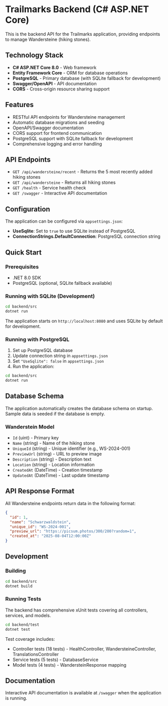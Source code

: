 # Trailmarks Backend (C# ASP.NET Core)

This is the backend API for the Trailmarks application, providing endpoints to manage Wandersteine (hiking stones).

## Technology Stack

- **C# ASP.NET Core 8.0** - Web framework
- **Entity Framework Core** - ORM for database operations
- **PostgreSQL** - Primary database (with SQLite fallback for development)
- **Swagger/OpenAPI** - API documentation
- **CORS** - Cross-origin resource sharing support

## Features

- RESTful API endpoints for Wandersteine management
- Automatic database migrations and seeding
- OpenAPI/Swagger documentation
- CORS support for frontend communication
- PostgreSQL support with SQLite fallback for development
- Comprehensive logging and error handling

## API Endpoints

- `GET /api/wandersteine/recent` - Returns the 5 most recently added hiking stones
- `GET /api/wandersteine` - Returns all hiking stones
- `GET /health` - Service health check
- `GET /swagger` - Interactive API documentation

## Configuration

The application can be configured via `appsettings.json`:

- **UseSqlite**: Set to `true` to use SQLite instead of PostgreSQL
- **ConnectionStrings.DefaultConnection**: PostgreSQL connection string

## Quick Start

### Prerequisites

- .NET 8.0 SDK
- PostgreSQL (optional, SQLite fallback available)

### Running with SQLite (Development)

```bash
cd backend/src
dotnet run
```

The application starts on `http://localhost:8080` and uses SQLite by default for development.

### Running with PostgreSQL

1. Set up PostgreSQL database
2. Update connection string in `appsettings.json`
3. Set `"UseSqlite": false` in `appsettings.json`
4. Run the application:

```bash
cd backend/src
dotnet run
```

## Database Schema

The application automatically creates the database schema on startup. Sample data is seeded if the database is empty.

### Wanderstein Model

- `Id` (uint) - Primary key
- `Name` (string) - Name of the hiking stone
- `UniqueId` (string) - Unique identifier (e.g., WS-2024-001)
- `PreviewUrl` (string) - URL to preview image
- `Description` (string) - Description text
- `Location` (string) - Location information
- `CreatedAt` (DateTime) - Creation timestamp
- `UpdatedAt` (DateTime) - Last update timestamp

## API Response Format

All Wandersteine endpoints return data in the following format:

```json
{
  "id": 1,
  "name": "Schwarzwaldstein",
  "unique_id": "WS-2024-001",
  "preview_url": "https://picsum.photos/300/200?random=1",
  "created_at": "2025-08-04T12:00:00Z"
}
```

## Development

### Building

```bash
cd backend/src
dotnet build
```

### Running Tests

The backend has comprehensive xUnit tests covering all controllers, services, and models.

```bash
cd backend/test
dotnet test
```

Test coverage includes:
- Controller tests (18 tests) - HealthController, WandersteineController, TranslationsController
- Service tests (5 tests) - DatabaseService
- Model tests (4 tests) - WandersteinResponse mapping

## Documentation

Interactive API documentation is available at `/swagger` when the application is running.